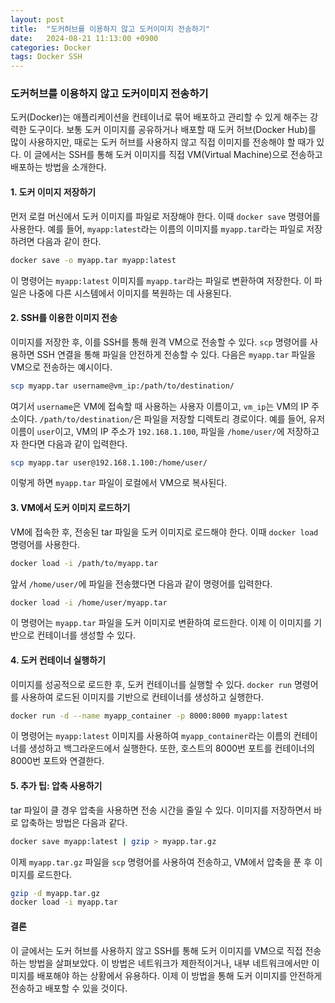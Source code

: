 ```yaml
---
layout: post
title:  "도커허브를 이용하지 않고 도커이미지 전송하기"
date:   2024-08-21 11:13:00 +0900
categories: Docker
tags: Docker SSH
---
```




### 도커허브를 이용하지 않고 도커이미지 전송하기

도커(Docker)는 애플리케이션을 컨테이너로 묶어 배포하고 관리할 수 있게 해주는 강력한 도구이다. 보통 도커 이미지를 공유하거나 배포할 때 도커 허브(Docker Hub)를 많이 사용하지만, 때로는 도커 허브를 사용하지 않고 직접 이미지를 전송해야 할 때가 있다. 이 글에서는 SSH를 통해 도커 이미지를 직접 VM(Virtual Machine)으로 전송하고 배포하는 방법을 소개한다.

#### 1. 도커 이미지 저장하기

먼저 로컬 머신에서 도커 이미지를 파일로 저장해야 한다. 이때 `docker save` 명령어를 사용한다. 예를 들어, `myapp:latest`라는 이름의 이미지를 `myapp.tar`라는 파일로 저장하려면 다음과 같이 한다.

```bash
docker save -o myapp.tar myapp:latest
```

이 명령어는 `myapp:latest` 이미지를 `myapp.tar`라는 파일로 변환하여 저장한다. 이 파일은 나중에 다른 시스템에서 이미지를 복원하는 데 사용된다.

#### 2. SSH를 이용한 이미지 전송

이미지를 저장한 후, 이를 SSH를 통해 원격 VM으로 전송할 수 있다. `scp` 명령어를 사용하면 SSH 연결을 통해 파일을 안전하게 전송할 수 있다. 다음은 `myapp.tar` 파일을 VM으로 전송하는 예시이다.

```bash
scp myapp.tar username@vm_ip:/path/to/destination/
```

여기서 `username`은 VM에 접속할 때 사용하는 사용자 이름이고, `vm_ip`는 VM의 IP 주소이다. `/path/to/destination/`은 파일을 저장할 디렉토리 경로이다. 예를 들어, 유저 이름이 `user`이고, VM의 IP 주소가 `192.168.1.100`, 파일을 `/home/user/`에 저장하고자 한다면 다음과 같이 입력한다.

```bash
scp myapp.tar user@192.168.1.100:/home/user/
```

이렇게 하면 `myapp.tar` 파일이 로컬에서 VM으로 복사된다.

#### 3. VM에서 도커 이미지 로드하기

VM에 접속한 후, 전송된 tar 파일을 도커 이미지로 로드해야 한다. 이때 `docker load` 명령어를 사용한다.

```bash
docker load -i /path/to/myapp.tar
```

앞서 `/home/user/`에 파일을 전송했다면 다음과 같이 명령어를 입력한다.

```bash
docker load -i /home/user/myapp.tar
```

이 명령어는 `myapp.tar` 파일을 도커 이미지로 변환하여 로드한다. 이제 이 이미지를 기반으로 컨테이너를 생성할 수 있다.

#### 4. 도커 컨테이너 실행하기

이미지를 성공적으로 로드한 후, 도커 컨테이너를 실행할 수 있다. `docker run` 명령어를 사용하여 로드된 이미지를 기반으로 컨테이너를 생성하고 실행한다.

```bash
docker run -d --name myapp_container -p 8000:8000 myapp:latest
```

이 명령어는 `myapp:latest` 이미지를 사용하여 `myapp_container`라는 이름의 컨테이너를 생성하고 백그라운드에서 실행한다. 또한, 호스트의 8000번 포트를 컨테이너의 8000번 포트와 연결한다.

#### 5. 추가 팁: 압축 사용하기

tar 파일이 클 경우 압축을 사용하면 전송 시간을 줄일 수 있다. 이미지를 저장하면서 바로 압축하는 방법은 다음과 같다.

```bash
docker save myapp:latest | gzip > myapp.tar.gz
```

이제 `myapp.tar.gz` 파일을 `scp` 명령어를 사용하여 전송하고, VM에서 압축을 푼 후 이미지를 로드한다.

```bash
gzip -d myapp.tar.gz
docker load -i myapp.tar
```

#### 결론

이 글에서는 도커 허브를 사용하지 않고 SSH를 통해 도커 이미지를 VM으로 직접 전송하는 방법을 살펴보았다. 이 방법은 네트워크가 제한적이거나, 내부 네트워크에서만 이미지를 배포해야 하는 상황에서 유용하다. 이제 이 방법을 통해 도커 이미지를 안전하게 전송하고 배포할 수 있을 것이다.